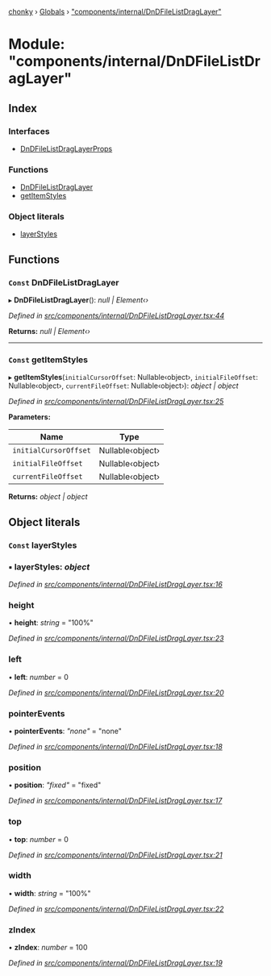 [chonky](../README.md) › [Globals](../globals.md) › ["components/internal/DnDFileListDragLayer"](_components_internal_dndfilelistdraglayer_.md)

# Module: "components/internal/DnDFileListDragLayer"

## Index

### Interfaces

* [DnDFileListDragLayerProps](../interfaces/_components_internal_dndfilelistdraglayer_.dndfilelistdraglayerprops.md)

### Functions

* [DnDFileListDragLayer](_components_internal_dndfilelistdraglayer_.md#const-dndfilelistdraglayer)
* [getItemStyles](_components_internal_dndfilelistdraglayer_.md#const-getitemstyles)

### Object literals

* [layerStyles](_components_internal_dndfilelistdraglayer_.md#const-layerstyles)

## Functions

### `Const` DnDFileListDragLayer

▸ **DnDFileListDragLayer**(): *null | Element‹›*

*Defined in [src/components/internal/DnDFileListDragLayer.tsx:44](https://github.com/TimboKZ/Chonky/blob/eb6f214/src/components/internal/DnDFileListDragLayer.tsx#L44)*

**Returns:** *null | Element‹›*

___

### `Const` getItemStyles

▸ **getItemStyles**(`initialCursorOffset`: Nullable‹object›, `initialFileOffset`: Nullable‹object›, `currentFileOffset`: Nullable‹object›): *object | object*

*Defined in [src/components/internal/DnDFileListDragLayer.tsx:25](https://github.com/TimboKZ/Chonky/blob/eb6f214/src/components/internal/DnDFileListDragLayer.tsx#L25)*

**Parameters:**

Name | Type |
------ | ------ |
`initialCursorOffset` | Nullable‹object› |
`initialFileOffset` | Nullable‹object› |
`currentFileOffset` | Nullable‹object› |

**Returns:** *object | object*

## Object literals

### `Const` layerStyles

### ▪ **layerStyles**: *object*

*Defined in [src/components/internal/DnDFileListDragLayer.tsx:16](https://github.com/TimboKZ/Chonky/blob/eb6f214/src/components/internal/DnDFileListDragLayer.tsx#L16)*

###  height

• **height**: *string* = "100%"

*Defined in [src/components/internal/DnDFileListDragLayer.tsx:23](https://github.com/TimboKZ/Chonky/blob/eb6f214/src/components/internal/DnDFileListDragLayer.tsx#L23)*

###  left

• **left**: *number* = 0

*Defined in [src/components/internal/DnDFileListDragLayer.tsx:20](https://github.com/TimboKZ/Chonky/blob/eb6f214/src/components/internal/DnDFileListDragLayer.tsx#L20)*

###  pointerEvents

• **pointerEvents**: *"none"* = "none"

*Defined in [src/components/internal/DnDFileListDragLayer.tsx:18](https://github.com/TimboKZ/Chonky/blob/eb6f214/src/components/internal/DnDFileListDragLayer.tsx#L18)*

###  position

• **position**: *"fixed"* = "fixed"

*Defined in [src/components/internal/DnDFileListDragLayer.tsx:17](https://github.com/TimboKZ/Chonky/blob/eb6f214/src/components/internal/DnDFileListDragLayer.tsx#L17)*

###  top

• **top**: *number* = 0

*Defined in [src/components/internal/DnDFileListDragLayer.tsx:21](https://github.com/TimboKZ/Chonky/blob/eb6f214/src/components/internal/DnDFileListDragLayer.tsx#L21)*

###  width

• **width**: *string* = "100%"

*Defined in [src/components/internal/DnDFileListDragLayer.tsx:22](https://github.com/TimboKZ/Chonky/blob/eb6f214/src/components/internal/DnDFileListDragLayer.tsx#L22)*

###  zIndex

• **zIndex**: *number* = 100

*Defined in [src/components/internal/DnDFileListDragLayer.tsx:19](https://github.com/TimboKZ/Chonky/blob/eb6f214/src/components/internal/DnDFileListDragLayer.tsx#L19)*
